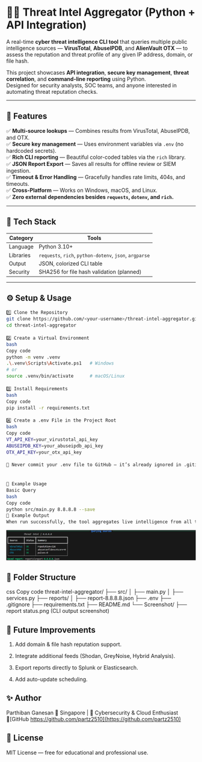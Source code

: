 # 🕵️‍♂️ Threat Intel Aggregator (Python + API Integration)

A real-time **cyber threat intelligence CLI tool** that queries multiple public intelligence sources — **VirusTotal**, **AbuseIPDB**, and **AlienVault OTX** — to assess the reputation and threat profile of any given IP address, domain, or file hash.

This project showcases **API integration**, **secure key management**, **threat correlation**, and **command-line reporting** using Python.  
Designed for security analysts, SOC teams, and anyone interested in automating threat reputation checks.

---

## 🚀 Features

✅ **Multi-source lookups** — Combines results from VirusTotal, AbuseIPDB, and OTX.  
✅ **Secure key management** — Uses environment variables via `.env` (no hardcoded secrets).  
✅ **Rich CLI reporting** — Beautiful color-coded tables via the `rich` library.  
✅ **JSON Report Export** — Saves all results for offline review or SIEM ingestion.  
✅ **Timeout & Error Handling** — Gracefully handles rate limits, 404s, and timeouts.  
✅ **Cross-Platform** — Works on Windows, macOS, and Linux.  
✅ **Zero external dependencies besides `requests`, `dotenv`, and `rich`.**

---

## 🧰 Tech Stack

| Category | Tools |
|-----------|--------|
| Language | Python 3.10+ |
| Libraries | `requests`, `rich`, `python-dotenv`, `json`, `argparse` |
| Output | JSON, colorized CLI table |
| Security | SHA256 for file hash validation (planned) |

---

## ⚙️ Setup & Usage


```bash
1️⃣ Clone the Repository
git clone https://github.com/<your-username>/threat-intel-aggregator.git
cd threat-intel-aggregator

2️⃣ Create a Virtual Environment
bash
Copy code
python -m venv .venv
.\.venv\Scripts\Activate.ps1   # Windows
# or
source .venv/bin/activate      # macOS/Linux

3️⃣ Install Requirements
bash
Copy code
pip install -r requirements.txt

4️⃣ Create a .env File in the Project Root
bash
Copy code
VT_API_KEY=your_virustotal_api_key
ABUSEIPDB_KEY=your_abuseipdb_api_key
OTX_API_KEY=your_otx_api_key

🔐 Never commit your .env file to GitHub — it’s already ignored in .gitignore.


🧠 Example Usage
Basic Query
bash
Copy code
python src/main.py 8.8.8.8 --save
🧾 Example Output
When run successfully, the tool aggregates live intelligence from all three APIs and displays a colorized summary in your terminal:
```
![report output](https://github.com/partz2510/threat-intel-aggregator/blob/main/Screenshot/report%20status.png?raw=true)

## 📁 Folder Structure
css
Copy code
threat-intel-aggregator/
├── src/
│   ├── main.py
│   ├── services.py
├── reports/
│   ├── report-8.8.8.8.json
├── .env
├── .gitignore
├── requirements.txt
├── README.md
└── Screenshot/
    ├── report status.png (CLI output screenshot)

    
## 🧩 Future Improvements
1. Add domain & file hash reputation support.

2. Integrate additional feeds (Shodan, GreyNoise, Hybrid Analysis).

3. Export reports directly to Splunk or Elasticsearch.

4. Add auto-update scheduling.

## ✨ Author
Parthiban Ganesan
📍 Singapore | 💼 Cybersecurity & Cloud Enthusiast
🔗[GitHub https://github.com/partz2510](https://github.com/partz2510)


## 📜 License
MIT License — free for educational and professional use.
